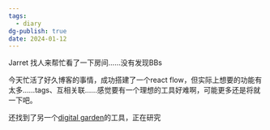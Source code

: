 ```yaml
---
tags:
  - diary
dg-publish: true
date: 2024-01-12
---
```


Jarret 找人来帮忙看了一下房间……没有发现BBs

今天忙活了好久博客的事情，成功搭建了一个react flow，但实际上想要的功能有太多……tags、互相关联……感觉要有一个理想的工具好难啊，可能更多还是将就一下吧。

还找到了另一个[digital garden](https://dg-docs.ole.dev)的工具，正在研究

